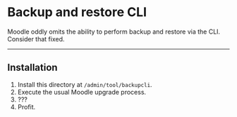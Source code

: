# Backup and restore CLI

Moodle oddly omits the ability to perform backup and restore via the CLI. Consider that fixed.

---

## Installation

1. Install this directory at `/admin/tool/backupcli`.
2. Execute the usual Moodle upgrade process.
3. ???
4. Profit.
